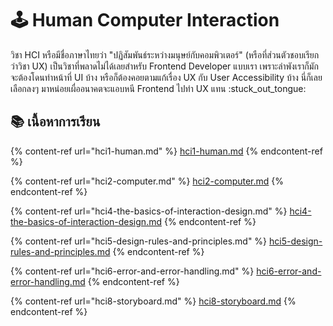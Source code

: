 # 🕹 Human Computer Interaction

วิชา HCI หรือมีชื่อภาษาไทยว่า "ปฏิสัมพันธ์ระหว่างมนุษย์กับคอมพิวเตอร์" (หรือที่ส่วนตัวชอบเรียกว่าวิชา UX) เป็นวิชาที่พลาดไม่ได้เลยสำหรับ Frontend Developer แบบเรา เพราะลำพังเราก็มักจะต้องโดนทำหน้าที่ UI บ้าง หรือก็ต้องคอยตามแก้เรื่อง UX กับ User Accessibility บ้าง นี่ก็เลยเลือกลงๆ มาหน่อยเผื่ออนาคตจะแอบหนี Frontend ไปทำ UX แทน :stuck\_out\_tongue:

## :books: เนื้อหาการเรียน

{% content-ref url="hci1-human.md" %}
[hci1-human.md](hci1-human.md)
{% endcontent-ref %}

{% content-ref url="hci2-computer.md" %}
[hci2-computer.md](hci2-computer.md)
{% endcontent-ref %}

{% content-ref url="hci4-the-basics-of-interaction-design.md" %}
[hci4-the-basics-of-interaction-design.md](hci4-the-basics-of-interaction-design.md)
{% endcontent-ref %}

{% content-ref url="hci5-design-rules-and-principles.md" %}
[hci5-design-rules-and-principles.md](hci5-design-rules-and-principles.md)
{% endcontent-ref %}

{% content-ref url="hci6-error-and-error-handling.md" %}
[hci6-error-and-error-handling.md](hci6-error-and-error-handling.md)
{% endcontent-ref %}

{% content-ref url="hci8-storyboard.md" %}
[hci8-storyboard.md](hci8-storyboard.md)
{% endcontent-ref %}

